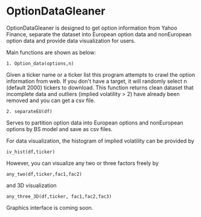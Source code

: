 # OptionDataGleaner

OptionDataGleaner is designed to get option information from Yahoo Finance, separate the dataset into European option data and nonEuropean option data and provide data visualization for users.

Main functions are shown as below:

	1. Option_data(options,n)
Given a ticker name or a ticker list this program attempts to crawl the option information from web. If you don't have a target, it will randomly select n (default 2000) tickers to download. This function returns clean dataset that incomplete data and outliers (implied volatility > 2) have already been removed and you can get a csv file.
  
	2. separateEU(df) 
Serves to partition option data into European options and nonEuropean options by BS model and save as csv files.
  

For data visualization, the histogram of implied volatility can be provided by

	iv_hist(df,ticker)
However, you can visualize any two or three factors freely by
	
	any_two(df,ticker,fac1,fac2)
and 3D visualization

	any_three_3D(df,ticker, fac1,fac2,fac3)
  
	

Graphics interface is coming soon.
